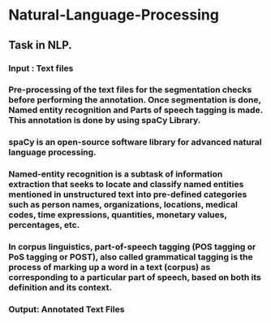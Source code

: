 # Natural-Language-Processing

## Task in NLP.
### Input : Text files
### Pre-processing of the text files for the segmentation checks before performing the annotation. Once segmentation is done, Named entity recognition and Parts of speech tagging is made. This annotation is done by using spaCy Library.
### spaCy is an open-source software library for advanced natural language processing.

### Named-entity recognition is a subtask of information extraction that seeks to locate and classify named entities mentioned in unstructured text into pre-defined categories such as person names, organizations, locations, medical codes, time expressions, quantities, monetary values, percentages, etc.

### In corpus linguistics, part-of-speech tagging (POS tagging or PoS tagging or POST), also called grammatical tagging is the process of marking up a word in a text (corpus) as corresponding to a particular part of speech, based on both its definition and its context.

### Output: Annotated Text Files
